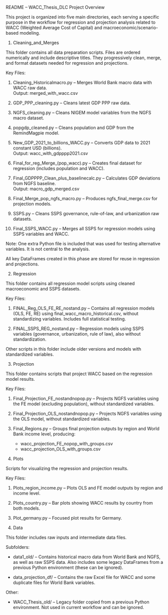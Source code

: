 README – WACC_Thesis_DLC Project Overview

This project is organized into five main directories, each serving a specific purpose in the workflow for regression and projection analysis related to WACC (Weighted Average Cost of Capital) and macroeconomic/scenario-based modeling.

1. Cleaning_and_Merges

This folder contains all data preparation scripts. Files are ordered numerically and include descriptive titles. They progressively clean, merge, and format datasets needed for regression and projections.

Key Files:
1. Cleaning_Historicalmacro.py – Merges World Bank macro data with WACC raw data.  
   Output: merged_with_wacc.csv

2. GDP_PPP_cleaning.py – Cleans latest GDP PPP raw data.

3. NGFS_cleaning.py – Cleans NIGEM model variables from the NGFS macro dataset.

4. popgdp_cleaned.py – Cleans population and GDP from the RemindMagpie model.

5. New_GDP_2021_to_billions_WACC.py – Converts GDP data to 2021 constant USD (billions).  
   Output: wacc_with_gdpppp2021.csv

6. Final_for_reg_Merge_(pop_wacc).py – Creates final dataset for regression (includes population and WACC).

7. Final_GDPPPP_Clean_plus_baselinecalc.py – Calculates GDP deviations from NGFS baseline.  
   Output: macro_gdp_merged.csv

8. Final_Merge_pop_ngfs_macro.py – Produces ngfs_final_merge.csv for projection models.

9. SSPS.py – Cleans SSPS governance, rule-of-law, and urbanization raw datasets.

10. Final_SSPS_WACC.py – Merges all SSPS for regression models using SSPS variables and WACC.

Note: One extra Python file is included that was used for testing alternative variables. It is not central to the analysis.

All key DataFrames created in this phase are stored for reuse in regression and projections.

2. Regression

This folder contains all regression model scripts using cleaned macroeconomic and SSPS datasets.

Key Files:
1. FINAL_Reg_OLS_FE_RE_nostand.py – Contains all regression models (OLS, FE, RE) using final_wacc_macro_historical.csv, without standardizing variables. Includes full statistical testing.

2. FINAL_SSPS_REG_nostand.py – Regression models using SSPS variables (governance, urbanization, rule of law), also without standardization.

Other scripts in this folder include older versions and models with standardized variables.

3. Projection

This folder contains scripts that project WACC based on the regression model results.

Key Files:
1. Final_Projection_FE_nostandnopop.py – Projects NGFS variables using the FE model (excluding population), without standardized variables.

2. Final_Projection_OLS_nostandnopop.py – Projects NGFS variables using the OLS model, without standardized variables.

3. Final_Regions.py – Groups final projection outputs by region and World Bank income level, producing:
   - wacc_projection_FE_nopop_with_groups.csv
   - wacc_projection_OLS_with_groups.csv

4. Plots

Scripts for visualizing the regression and projection results.

Key Files:
1. Plots_region_income.py – Plots OLS and FE model outputs by region and income level.

2. Plots_country.py – Bar plots showing WACC results by country from both models.

3. Plot_germany.py – Focused plot results for Germany.

5. Data

This folder includes raw inputs and intermediate data files.

Subfolders:
- data1_old/ – Contains historical macro data from World Bank and NGFS, as well as raw SSPS data. Also includes some legacy DataFrames from a previous Python environment (these can be ignored).

- data_projection_df/ – Contains the raw Excel file for WACC and some duplicate files for World Bank variables.

Other:
- WACC_Thesis_old/ – Legacy folder copied from a previous Python environment. Not used in current workflow and can be ignored.
